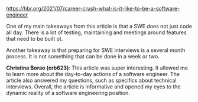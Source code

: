 
https://hbr.org/2021/07/career-crush-what-is-it-like-to-be-a-software-engineer

One of my main takeaways from this article is that a SWE does not just code all day. There is a lot of testing, maintaining and meetings around features that need to be built ot. 

Another takeaway is that preparing for SWE interviews is a several month process. It is not something that can be done in a week or two. 

**Christina Borao (crb623)**: This article was super interesting. It allowed me to learn more about the day-to-day actions of a software engineer. The article also answered my questions, such as specifics about technical interviews. Overall, the article is informative and opened my eyes to the dynamic reality of a software engineering position.